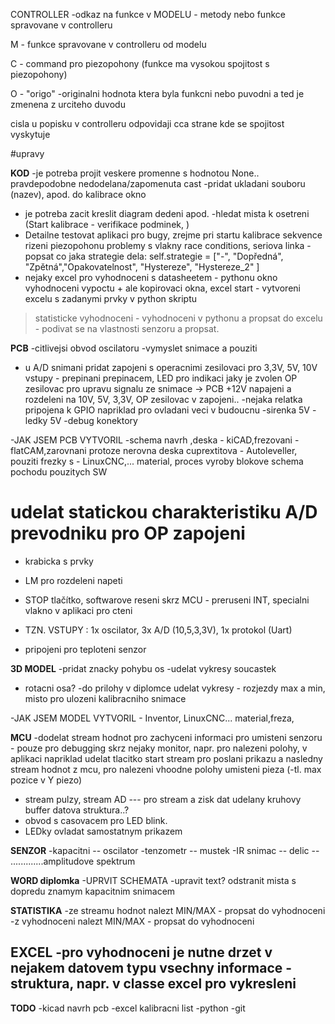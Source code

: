 CONTROLLER -odkaz na funkce v MODELU - metody nebo funkce spravovane v controlleru

M - funkce spravovane v controlleru od modelu

C - command pro piezopohony (funkce ma vysokou spojitost s piezopohony)

O - "origo" -originalni hodnota ktera byla funkcni nebo puvodni a ted je zmenena z urciteho duvodu

cisla u popisku v controlleru odpovidaji cca strane kde se spojitost vyskytuje





#upravy

**KOD**
-je potreba projit veskere promenne s hodnotou None.. pravdepodobne nedodelana/zapomenuta cast 
-pridat ukladani souboru (nazev),  apod. do kalibrace okno
- je potreba zacit kreslit diagram dedeni apod.
-hledat mista k osetreni (Start kalibrace - verifikace podminek, )
- Detailne testovat aplikaci pro bugy, zrejme pri startu kalibrace sekvence rizeni piezopohonu problemy s vlakny race conditions, seriova linka
-popsat co jaka strategie dela: self.strategie = ["-", "Dopředná", "Zpětná","Opakovatelnost", "Hystereze", "Hystereze_2" ]
- nejaky excel pro vyhodnoceni s datasheetem - pythonu okno vyhodnoceni vypoctu + ale kopirovaci okna,
excel start - vytvoreni excelu s zadanymi prvky v python skriptu
> statisticke vyhodnoceni - vyhodnoceni v pythonu a propsat do excelu - podivat se na vlastnosti senzoru a propsat.


**PCB**
-citlivejsi obvod oscilatoru
-vymyslet snimace a pouziti
- u A/D snimani pridat zapojeni s operacnimi zesilovaci pro 3,3V, 5V, 10V vstupy - prepinani prepinacem,
LED pro indikaci jaky je zvolen OP zesilovac pro upravu signalu ze snimace -> PCB +12V napajeni a rozdeleni na 10V, 5V, 3,3V,
OP zesilovac v zapojeni..
-nejaka relatka pripojena k GPIO napriklad pro ovladani veci v budoucnu
-sirenka 5V
-ledky 5V
-debug konektory

-JAK JSEM PCB VYTVORIL -schema navrh ,deska - kiCAD,frezovani - flatCAM,zarovnani protoze nerovna deska cuprextitova - Autoleveller, pouziti frezky s - LinuxCNC,... material, proces vyroby blokove schema pochodu pouzitych SW
# udelat statickou charakteristiku A/D prevodniku pro OP zapojeni
- krabicka s prvky
- LM pro rozdeleni napeti
- STOP tlačítko, softwarove reseni skrz MCU - preruseni INT, specialni vlakno v aplikaci pro cteni 

- TZN. VSTUPY : 1x oscilator, 3x A/D (10,5,3,3V), 1x protokol (Uart)
- pripojeni pro teploteni senzor


**3D MODEL**
-pridat znacky pohybu os
-udelat vykresy soucastek
- rotacni osa?
-do prilohy v diplomce udelat vykresy - rozjezdy max a min, misto pro ulozeni kalibracniho snimace

-JAK JSEM MODEL VYTVORIL - Inventor, LinuxCNC... material,freza,

**MCU**
-dodelat stream hodnot pro zachyceni informaci pro umisteni senzoru - pouze pro debugging skrz nejaky monitor,
napr. pro nalezeni polohy, v aplikaci napriklad udelat tlacitko start stream pro poslani prikazu a nasledny stream hodnot z mcu, pro nalezeni vhoodne polohy umisteni pieza (-tl. max pozice v Y piezo) 
- stream pulzy, stream AD --- pro stream a zisk dat udelany kruhovy buffer datova struktura..?
- obvod s casovacem pro LED blink.
- LEDky ovladat samostatnym prikazem

**SENZOR**
-kapacitni  -- oscilator
-tenzometr  -- mustek
-IR snimac  -- delic
            -- .............amplitudove spektrum


**WORD diplomka**
-UPRVIT SCHEMATA
-upravit text? odstranit mista s dopredu znamym kapacitnim snimacem


**STATISTIKA**
-ze streamu hodnot nalezt MIN/MAX - propsat do vyhodnoceni
-z vyhodnoceni nalezt MIN/MAX - propsat do vyhodnoceni

**EXCEL**
-pro vyhodnoceni je nutne drzet v nejakem datovem typu vsechny informace - struktura, napr. v classe excel pro vykresleni
-

**TODO**
-kicad navrh pcb
-excel kalibracni list
-python
-git

